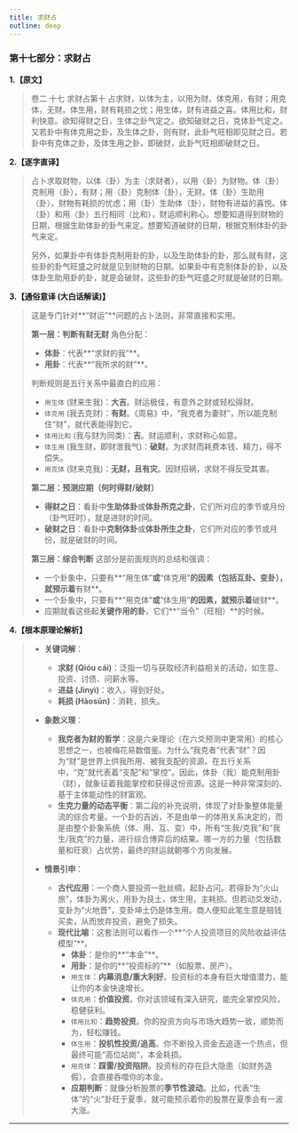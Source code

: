 ```yaml
---
title: 求财占
outline: deep
---
```

  
### **第十七部分：求财占**

**1.【原文】**
> 卷二 十七 求财占第十
> 占求财，以体为主，以用为财。体克用，有财；用克体，无财。体生用，财有耗损之忧；用生体，财有进益之喜。体用比和，财利快意。欲知得财之日，生体之卦气定之。欲知破财之日，克体卦气定之。
> 又若卦中有体克用之卦，及生体之卦，则有财，此卦气旺相即见财之日。若卦中有克体之卦，及体生用之卦，即破财，此卦气旺相即破财之日。

**2.【逐字直译】**
> 占卜求取财物，以体（卦）为主（求财者），以用（卦）为财物。体（卦）克制用（卦），有财；用（卦）克制体（卦），无财。体（卦）生助用（卦），财物有耗损的忧虑；用（卦）生助体（卦），财物有进益的喜悦。体（卦）和用（卦）五行相同（比和），财运顺利称心。想要知道得到财物的日期，根据生助体卦的卦气来定。想要知道破财的日期，根据克制体卦的卦气来定。
> 
> 另外，如果卦中有体卦克制用卦的卦，以及生助体卦的卦，那么就有财，这些卦的卦气旺盛之时就是见到财物的日期。如果卦中有克制体卦的卦，以及体卦生助用卦的卦，就是会破财，这些卦的卦气旺盛之时就是破财的日期。

**3.【通俗意译 (大白话解读)】**
> 这是专门针对**“财运”**问题的占卜法则，非常直接和实用。
> 
> **第一层：判断有财无财**
> 角色分配：
> *   **体卦**：代表**“求财的我”**。
> *   **用卦**：代表**“我所求的财”**。
> 
> 判断规则是五行关系中最直白的应用：
> *   `用生体` (财来生我)：**大吉**。财运极佳，有意外之财或轻松得财。
> *   `体克用` (我去克财)：**有财**。《周易》中，“我克者为妻财”，所以能克制住“财”，就代表能得到它。
> *   `体用比和` (我与财为同类)：**吉**。财运顺利，求财称心如意。
> *   `体生用` (我生财，即财泄我气)：**破财**。为求财而耗费本钱、精力，得不偿失。
> *   `用克体` (财来克我)：**无财，且有灾**。因财招祸，求财不得反受其害。
> 
> **第二层：预测应期（何时得财/破财）**
> *   **得财之日**：看卦中**生助体卦**或**体卦所克之卦**，它们所对应的季节或月份（卦气旺时），就是进财的时间。
> *   **破财之日**：看卦中**克制体卦**或**体卦所生之卦**，它们所对应的季节或月份，就是破财的时间。
> 
> **第三层：综合判断**
> 这部分是前面规则的总结和强调：
> *   一个卦象中，只要有**“用生体”**或**“体克用”**的因素（包括互卦、变卦），就预示着**有财**。
> *   一个卦象中，只要有**“用克体”**或**“体生用”**的因素，就预示着**破财**。
> *   应期就看这些起**关键作用的卦**，它们**“当令”（旺相）**的时候。

**4.【根本原理论解析】**
> *   **关键词解**：
>     *   **求财 (Qióu cái)**：泛指一切与获取经济利益相关的活动，如生意、投资、讨债、问薪水等。
>     *   **进益 (Jìnyì)**：收入，得到好处。
>     *   **耗损 (Hàosǔn)**：消耗，损失。
> 
> *   **象数义理**：
>     *   **我克者为财的哲学**：这是六亲理论（在六爻预测中更常用）的核心思想之一，也被梅花易数借鉴。为什么“我克者”代表“财”？因为“财”是世界上供我所用、被我支配的资源。在五行关系中，“克”就代表着“支配”和“掌控”。因此，体卦（我）能克制用卦（财），就象征着我能掌控和获得这份资源。这是一种非常深刻的、基于主体能动性的财富观。
>     *   **生克力量的动态平衡**：第二段的补充说明，体现了对卦象整体能量流的综合考量。一个卦的吉凶，不是由单一的体用关系决定的，而是由整个卦象系统（体、用、互、变）中，所有“生我/克我”和“我生/我克”的力量，进行综合博弈后的结果。哪一方的力量（包括数量和旺衰）占优势，最终的财运就朝哪个方向发展。
> 
> *   **情景引申**：
>     *   **古代应用**：一个商人要投资一批丝绸，起卦占问。若得卦为“火山旅”，体卦为离火，用卦为艮土，体生用，主耗损。但若动爻发动，变卦为“火地晋”，变卦坤土仍是体生用。商人便知此笔生意是赔钱买卖，从而放弃投资，避免了损失。
>     *   **现代比喻**：这套法则可以看作一个**“个人投资项目的风险收益评估模型”**。
>         *   **体卦**：是你的**“本金”**。
>         *   **用卦**：是你的**“投资标的”**（如股票、房产）。
>         *   `用生体`：**内幕消息/重大利好**。投资标的本身有巨大增值潜力，能让你的本金快速增长。
>         *   `体克用`：**价值投资**。你对该领域有深入研究，能完全掌控风险，稳健获利。
>         *   `体用比和`：**趋势投资**。你的投资方向与市场大趋势一致，顺势而为，轻松赚钱。
>         *   `体生用`：**投机性投资/追高**。你不断投入资金去追逐一个热点，但最终可能“高位站岗”，本金耗损。
>         *   `用克体`：**踩雷/投资陷阱**。投资标的存在巨大隐患（如财务造假），会直接吞噬你的本金。
>         *   **应期判断**：就像分析股票的**季节性波动**。比如，代表“生体”的“火”卦旺于夏季，就可能预示着你的股票在夏季会有一波大涨。

---

